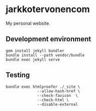 # jarkkotervonencom

My personal website.

## Development environment

```
gem install jekyll bundler
bundle install --path vendor/bundle
bundle exec jekyll serve
```
## Testing

```
bundle exec htmlproofer ./_site \
              --allow-hash-href \
              --check-favicon  \
              --check-html \
              --disable-external
```
